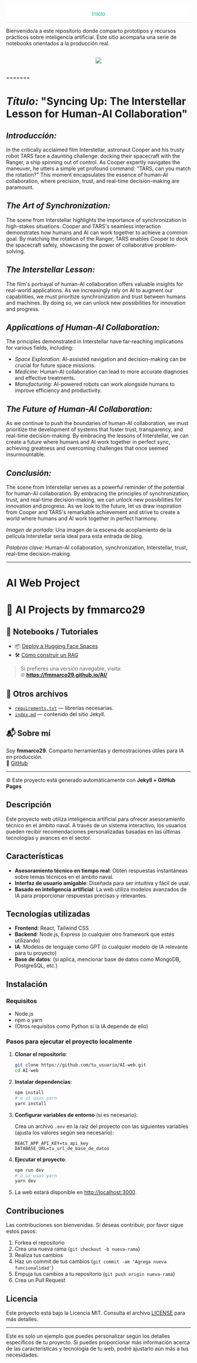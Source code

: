 <div style="background-color: white; padding: 12px 0; text-align: center; font-family: 'Helvetica Neue', Helvetica, Arial, sans-serif; font-size: 16px; border-bottom: 1px solid #e0e0e0;">
  <a href="/AI/index.html" style="margin: 0 25px; text-decoration: none; color: #1abc9c;">Inicio</a>
</div>


Bienvenido/a a este repositorio donde comparto prototipos y recursos prácticos sobre inteligencia artificial. Este sitio acompaña una serie de notebooks orientados a la producción real.

<div style="text-align: center; margin: 30px 0;">
  <img src="assets/img/foto_cooper.jpg" style="max-width: 40%;" />
</div>

=======

# *Título:* "Syncing Up: The Interstellar Lesson for Human-AI Collaboration"

## *Introducción:*

In the critically acclaimed film Interstellar, astronaut Cooper and his trusty robot TARS face a daunting challenge: docking their spacecraft with the Ranger, a ship spinning out of control. As Cooper expertly navigates the maneuver, he utters a simple yet profound command: "TARS, can you match the rotation?" This moment encapsulates the essence of human-AI collaboration, where precision, trust, and real-time decision-making are paramount.

## *The Art of Synchronization:*

The scene from Interstellar highlights the importance of synchronization in high-stakes situations. Cooper and TARS's seamless interaction demonstrates how humans and AI can work together to achieve a common goal. By matching the rotation of the Ranger, TARS enables Cooper to dock the spacecraft safely, showcasing the power of collaborative problem-solving.

## *The Interstellar Lesson:*

The film's portrayal of human-AI collaboration offers valuable insights for real-world applications. As we increasingly rely on AI to augment our capabilities, we must prioritize synchronization and trust between humans and machines. By doing so, we can unlock new possibilities for innovation and progress.

## *Applications of Human-AI Collaboration:*

The principles demonstrated in Interstellar have far-reaching implications for various fields, including:

- *Space Exploration:* AI-assisted navigation and decision-making can be crucial for future space missions.
- *Medicine:* Human-AI collaboration can lead to more accurate diagnoses and effective treatments.
- *Manufacturing:* AI-powered robots can work alongside humans to improve efficiency and productivity.

## *The Future of Human-AI Collaboration:*

As we continue to push the boundaries of human-AI collaboration, we must prioritize the development of systems that foster trust, transparency, and real-time decision-making. By embracing the lessons of Interstellar, we can create a future where humans and AI work together in perfect sync, achieving greatness and overcoming challenges that once seemed insurmountable.

## *Conclusión:*

The scene from Interstellar serves as a powerful reminder of the potential for human-AI collaboration. By embracing the principles of synchronization, trust, and real-time decision-making, we can unlock new possibilities for innovation and progress. As we look to the future, let us draw inspiration from Cooper and TARS's remarkable achievement and strive to create a world where humans and AI work together in perfect harmony.

*Imagen de portada:* Una imagen de la escena de acoplamiento de la película Interstellar sería ideal para esta entrada de blog.

*Palabras clave:* Human-AI collaboration, synchronization, Interstellar, trust, real-time decision-making.

---

# AI Web Project

# 🤖 AI Projects by fmmarco29

## 📒 Notebooks / Tutoriales

- 📦 [Deploy a Hugging Face Spaces](notebooks/deploy_hf.ipynb)  
- 🛠 [Cómo construir un RAG](notebooks/rag_demo.ipynb)

> Si prefieres una versión navegable, visita:  
> 🌐 **https://fmmarco29.github.io/AI/**

## 🧰 Otros archivos

- [`requirements.txt`](requirements.txt) — librerías necesarias.  
- [`index.md`](index.md) — contenido del sitio Jekyll.  

## 📬 Sobre mí

Soy **fmmarco29**. Comparto herramientas y demostraciones útiles para IA en producción.  
🔗 [GitHub](https://github.com/fmmarco29)

---

⚙️ Este proyecto está generado automáticamente con **Jekyll + GitHub Pages**


## Descripción

Este proyecto web utiliza inteligencia artificial para ofrecer asesoramiento técnico en el ámbito naval. A través de un sistema interactivo, los usuarios pueden recibir recomendaciones personalizadas basadas en las últimas tecnologías y avances en el sector.

## Características

* **Asesoramiento técnico en tiempo real**: Obtén respuestas instantáneas sobre temas técnicos en el ámbito naval.
* **Interfaz de usuario amigable**: Diseñada para ser intuitiva y fácil de usar.
* **Basado en inteligencia artificial**: La web utiliza modelos avanzados de IA para proporcionar respuestas precisas y relevantes.

## Tecnologías utilizadas

* **Frontend**: React, Tailwind CSS
* **Backend**: Node.js, Express (o cualquier otro framework que estés utilizando)
* **IA**: Modelos de lenguaje como GPT (o cualquier modelo de IA relevante para tu proyecto)
* **Base de datos**: (si aplica, mencionar base de datos como MongoDB, PostgreSQL, etc.)

## Instalación

### Requisitos

* Node.js
* npm o yarn
* (Otros requisitos como Python si la IA depende de ello)

### Pasos para ejecutar el proyecto localmente

1. **Clonar el repositorio**:

   ```bash
   git clone https://github.com/tu_usuario/AI-web.git
   cd AI-web
   ```

2. **Instalar dependencias**:

   ```bash
   npm install
   # o si usas yarn
   yarn install
   ```

3. **Configurar variables de entorno** (si es necesario):

   Crea un archivo `.env` en la raíz del proyecto con las siguientes variables (ajusta los valores según sea necesario):

   ```
   REACT_APP_API_KEY=tu_api_key
   DATABASE_URL=tu_url_de_base_de_datos
   ```

4. **Ejecutar el proyecto**:

   ```bash
   npm run dev
   # o si usas yarn
   yarn dev
   ```

5. La web estará disponible en [http://localhost:3000](http://localhost:3000).

## Contribuciones

Las contribuciones son bienvenidas. Si deseas contribuir, por favor sigue estos pasos:

1. Forkea el repositorio
2. Crea una nueva rama (`git checkout -b nueva-rama`)
3. Realiza tus cambios
4. Haz un commit de tus cambios (`git commit -am 'Agrega nueva funcionalidad'`)
5. Empuja tus cambios a tu repositorio (`git push origin nueva-rama`)
6. Crea un Pull Request

## Licencia

Este proyecto está bajo la Licencia MIT. Consulta el archivo [LICENSE](LICENSE) para más detalles.

---

Este es solo un ejemplo que puedes personalizar según los detalles específicos de tu proyecto. Si puedes proporcionar más información acerca de las características y tecnología de tu web, podré ajustarlo aún más a tus necesidades.
